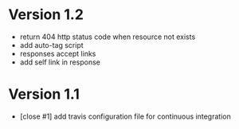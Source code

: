 # Version 1.2

 - return 404 http status code when resource not exists 
 - add auto-tag script
 - responses accept links
 - add self link in response

# Version 1.1

 - [close #1] add travis configuration file for continuous integration

